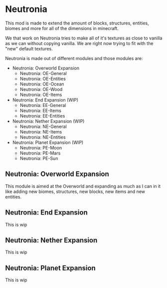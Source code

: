 # Neutronia

This mod is made to extend the amount of blocks, structures, entities, biomes and more for all of the dimensions in minecraft.

We that work on Neutronia tries to make all of it's textures as close to vanilla as we can without copying vanilla. We are right now trying to fit with the "new" default textures.

Neutronia is made out of different modules and those modules are:

* Neutronia: Overworld Expansion
    * Neutronia: OE-General
    * Neutronia: OE-Entities
    * Neutronia: OE-Ocean
    * Neutronia: OE-Wood
    * Neutronia: OE-Items
* Neutronia: End Expansion (WIP)
    * Neutronia: EE-General
    * Neutronia: EE-Items
    * Neutronia: EE-Entities
* Neutronia: Nether Expansion (WIP)
    * Neutronia: NE-General
    * Neutronia: NE-Items
    * Neutronia: NE-Entities
* Neutronia: Planet Expansion (WIP)
    * Neutronia: PE-Moon
    * Neutronia: PE-Mars
    * Neutronia: PE-Sun
    
## Neutronia: Overworld Expansion
This module is aimed at the Overworld and expanding as much as I can in it like adding new biomes, structures, new blocks, new items and new entities.

## Neutronia: End Expansion
This is wip
    
## Neutronia: Nether Expansion
This is wip
    
## Neutronia: Planet Expansion
This is wip
